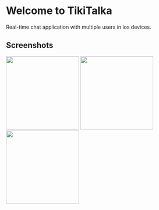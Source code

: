 # Welcome to TikiTalka

Real-time chat application with multiple users in ios devices.

## Screenshots

<div>
  <img width="200" src=
"https://user-images.githubusercontent.com/43817724/64251787-45fe3180-cf54-11e9-8d43-9cd8b7925e25.png">
  <img width="200" src=
"https://user-images.githubusercontent.com/43817724/64252053-dfc5de80-cf54-11e9-9fd0-1246d9c769f0.png">
  <img width="200" src=
"https://user-images.githubusercontent.com/43817724/64252046-dd638480-cf54-11e9-9a97-86bc8598f36c.png">
 </div>

